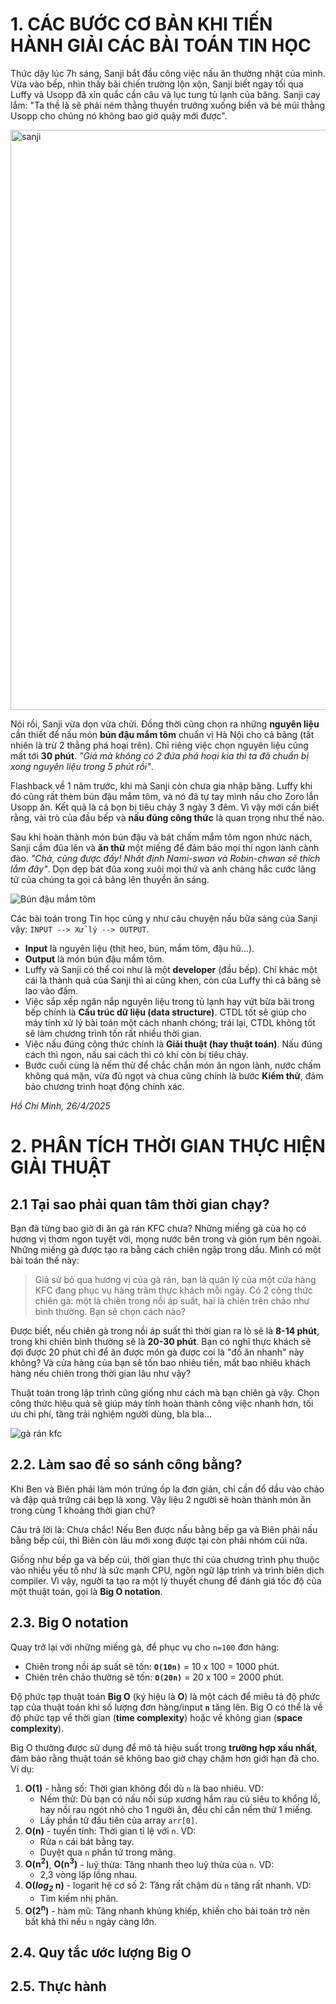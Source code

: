 #  1. CÁC BƯỚC CƠ BẢN KHI TIẾN HÀNH GIẢI CÁC BÀI TOÁN TIN HỌC
Thức dậy lúc 7h sáng, Sanji bắt đầu công việc nấu ăn thường nhật của mình. Vừa vào bếp, nhìn thấy bãi chiến trường lộn xộn, Sanji biết ngay tối qua Luffy và Usopp đã xỉn quắc cần câu và lục tung tủ lạnh của băng. Sanji cay lắm: "Ta thề là sẽ phải ném thằng thuyền trưởng xuống biển và bẻ mũi thằng Usopp cho chúng nó không bao giờ quậy mới được".

<img width="928" alt="sanji" src="https://github.com/user-attachments/assets/17210a8f-ca30-45d5-b757-a6cf18179303" />


Nói rồi, Sanji vừa dọn vừa chửi. Đồng thời cũng chọn ra những **nguyên liệu** cần thiết để nấu món **bún đậu mắm tôm** chuẩn vị Hà Nội cho cả băng (tất nhiên là trừ 2 thằng phá hoại trên). Chỉ riêng việc chọn nguyên liệu cũng mất tới **30 phút**. _"Giá mà không có 2 đứa phá hoại kia thì ta đã chuẩn bị xong nguyên liệu trong 5 phút rồi"_.

Flashback về 1 năm trước, khi mà Sanji còn chưa gia nhập băng. Luffy khi đó cũng rất thèm bún đậu mắm tôm, và nó đã tự tay mình nấu cho Zoro lẫn Usopp ăn. Kết quả là cả bọn bị tiêu chảy 3 ngày 3 đêm. Vì vậy mới cần biết rằng, vài trò của đầu bếp và **nấu đúng công thức** là quan trọng như thế nào.

Sau khi hoàn thành món bún đậu và bát chấm mắm tôm ngon nhức nách, Sanji cầm đũa lên và **ăn thử** một miếng để đảm bảo mọi thí ngon lành cành đào. _"Chà, cũng được đấy! Nhất định Nami-swan và Robin-chwan sẽ thích lắm đây"_. Dọn dẹp bát đũa xong xuôi mọi thứ và anh chàng hắc cước lãng tử của chúng ta gọi cả băng lên thuyền ăn sáng.

![Bún đậu mắm tôm](https://github.com/user-attachments/assets/e851fa87-f47c-489d-baa1-958ab7f40345)


Các bài toán trong Tin học cũng y như câu chuyện nấu bữa sáng của Sanji vậy: `INPUT --> Xử lý --> OUTPUT`. 
- **Input** là nguyên liệu (thịt heo, bún, mắm tôm, đậu hũ...).
- **Output** là món bún đậu mắm tôm.
- Luffy và Sanji có thể coi như là một **developer** (đầu bếp). Chỉ khác một cái là thành quả của Sanji thì ai cũng khen, còn của Luffy thì cả băng sẽ lao vào đấm.
- Việc sắp xếp ngăn nắp nguyên liệu trong tủ lạnh hay vứt bừa bãi trong bếp chính là **Cấu trúc dữ liệu (data structure)**. CTDL tốt sẽ giúp cho máy tính xử lý bài toán một cách nhanh chóng; trái lại, CTDL không tốt sẽ làm chương trình tốn rất nhiều thời gian.
- Việc nấu đúng công thức chính là **Giải thuật (hay thuật toán)**. Nấu đúng cách thì ngon, nấu sai cách thì có khi còn bị tiêu chảy.
- Bước cuối cùng là nếm thử để chắc chắn món ăn ngon lành, nước chấm không quá mặn, vừa đủ ngọt và chua cũng chính là bước **Kiểm thử**, đảm bảo chương trình hoạt động chính xác.

_Hồ Chí Minh, 26/4/2025_

# 2. PHÂN TÍCH THỜI GIAN THỰC HIỆN GIẢI THUẬT
## 2.1 Tại sao phải quan tâm thời gian chạy?

Bạn đã từng bao giờ đi ăn gà rán KFC chưa? Những miếng gà của họ có hương vị thơm ngon tuyệt vời, mọng nước bên trong và giòn rụm bên ngoài. Những miếng gà được tạo ra bằng cách chiên ngập trong dầu. Mình có một bài toán thế này:

> Giả sử bỏ qua hương vị của gà rán, bạn là quản lý của một cửa hàng KFC đang phục vụ hàng trăm thực khách mỗi ngày. Có 2 công thức chiên gà: một là chiên trong nồi áp suất, hai là chiên trên chảo như bình thường. Bạn sẽ chọn cách nào?

Được biết, nếu chiên gà trong nồi áp suất thì thời gian ra lò sẽ là **8-14 phút**, trong khi chiên bình thường sẽ là **20-30 phút**. Bạn có nghĩ thực khách sẽ đợi được 20 phút chỉ để ăn được món gà được coi là "đồ ăn nhanh" này không? Và cửa hàng của bạn sẽ tốn bao nhiêu tiền, mất bao nhiêu khách hàng nếu chiên trong thời gian lâu như vậy?

Thuật toán trong lập trình cũng giống như cách mà bạn chiên gà vậy. Chọn công thức hiệu quả sẽ giúp máy tính hoàn thành công việc nhanh hơn, tối ưu chi phí, tăng trải nghiệm người dùng, bla bla...

![gà rán kfc](https://github.com/user-attachments/assets/c3c4251f-bda2-44bd-b084-1c417d8e922d)

## 2.2. Làm sao để so sánh công bằng?

Khi Ben và Biên phải làm món trứng ốp la đơn giản, chỉ cần đổ dầu vào chảo và đập quả trứng cái bẹp là xong. Vậy liệu 2 người sẽ hoàn thành món ăn trong cùng 1 khoảng thời gian chứ?

Câu trả lời là: Chưa chắc! Nếu Ben được nấu bằng bếp ga và Biên phải nấu bằng bếp củi, thì Biên còn lâu mới xong được tại còn phải nhóm củi nữa.

Giống như bếp ga và bếp củi, thời gian thực thi của chương trình phụ thuộc vào nhiều yếu tố như là sức mạnh CPU, ngôn ngữ lập trình và trình biên dịch compiler. Vì vậy, người ta tạo ra một lý thuyết chung để đánh giá tốc độ của một thuật toán, gọi là **Big O notation**.

## 2.3. Big O notation

Quay trở lại với những miếng gà, để phục vụ cho `n=100` đơn hàng:
- Chiên trong nồi áp suất sẽ tốn: **`O(10n)`** = 10 x 100 = 1000 phút.
- Chiên trên chảo thường sẽ tốn:  **`O(20n)`** = 20 x 100 = 2000 phút.

Độ phức tạp thuật toán **Big O** (ký hiệu là **O**) là một cách để miêu tả độ phức tạp của thuật toán khi số lượng đơn hàng/input **`n`** tăng lên. Big O có thể là về độ phức tạp về thời gian (**time complexity**) hoặc về không gian (**space complexity**).

Big O thường được sử dụng để mô tả hiệu suất trong **trường hợp xấu nhất**, đảm bảo rằng thuật toán sẽ không bao giờ chạy chậm hơn giới hạn đã cho. Ví dụ:

1. **O(1)** - hằng số: Thời gian không đổi dù `n` là bao nhiêu. VD:
   - Nếm thử: Dù bạn có nấu nồi súp xương hầm rau củ siêu to khổng lồ, hay nồi rau ngót nhỏ cho 1 người ăn, đều chỉ cần nếm thử 1 miếng.
   - Lấy phần tử đầu tiên của array `arr[0]`.
2. **O(n)** - tuyến tính: Thời gian tỉ lệ với `n`. VD:
   - Rửa `n` cái bát bằng tay.
   - Duyệt qua `n` phần tử trong mảng.
3. **O(n<sup>2</sup>)**, **O(n<sup>3</sup>)** - luỹ thừa: Tăng nhanh theo luỹ thừa của `n`. VD:
   - 2,3 vòng lặp lồng nhau.
4. **O(_log<sub>2</sub>_ n)** - logarit hệ cơ số 2: Tăng rất chậm dù `n` tăng rất nhanh. VD:
   - Tìm kiếm nhị phân.
5. **O(2<sup>n</sup>)** - hàm mũ: Tăng nhanh khủng khiếp, khiến cho bài toán trở nên bất khả thi nếu `n` ngày càng lớn.

## 2.4. Quy tắc ước lượng Big O


## 2.5. Thực hành














